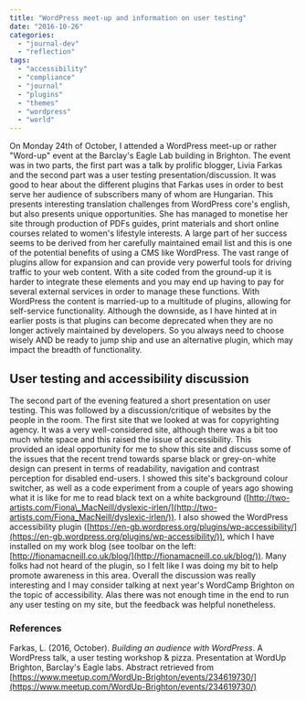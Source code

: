 ```yaml
---
title: "WordPress meet-up and information on user testing"
date: "2016-10-26"
categories: 
  - "journal-dev"
  - "reflection"
tags: 
  - "accessibility"
  - "compliance"
  - "journal"
  - "plugins"
  - "themes"
  - "wordpress"
  - "world"
---
```


On Monday 24th of October, I attended a WordPress meet-up or rather "Word-up" event at the Barclay's Eagle Lab building in Brighton. The event was in two parts, the first part was a talk by prolific blogger, Livia Farkas and the second part was a user testing presentation/discussion. It was good to hear about the different plugins that Farkas uses in order to best serve her audience of subscribers many of whom are Hungarian. This presents interesting translation challenges from WordPress core's english, but also presents unique opportunities. She has managed to monetise her site through production of PDFs guides, print materials and short online courses related to women's lifestyle interests. A large part of her success seems to be derived from her carefully maintained email list and this is one of the potential benefits of using a CMS like WordPress. The vast range of plugins allow for expansion and can provide very powerful tools for driving traffic to your web content. With a site coded from the ground-up it is harder to integrate these elements and you may end up having to pay for several external services in order to manage these functions. With WordPress the content is married-up to a multitude of plugins, allowing for self-service functionality. Although the downside, as I have hinted at in earlier posts is that plugins can become deprecated when they are no longer actively maintained by developers. So you always need to choose wisely AND be ready to jump ship and use an alternative plugin, which may impact the breadth of functionality.

## User testing and accessibility discussion

The second part of the evening featured a short presentation on user testing. This was followed by a discussion/critique of websites by the people in the room. The first site that we looked at was for copyrighting agency. It was a very well-considered site, although there was a bit too much white space and this raised the issue of accessibility. This provided an ideal opportunity for me to show this site and discuss some of the issues that the recent trend towards sparse black or grey-on-white design can present in terms of readability, navigation and contrast perception for disabled end-users. I showed this site's background colour switcher, as well as a code experiment from a couple of years ago showing what it is like for me to read black text on a white background ([http://two-artists.com/Fiona\_MacNeill/dyslexic-irlen/](http://two-artists.com/Fiona_MacNeill/dyslexic-irlen/)). I also showed the WordPress accessibility plugin ([https://en-gb.wordpress.org/plugins/wp-accessibility/](https://en-gb.wordpress.org/plugins/wp-accessibility/)), which I have installed on my work blog (see toolbar on the left: [http://fionamacneill.co.uk/blog/](http://fionamacneill.co.uk/blog/)). Many folks had not heard of the plugin, so I felt like I was doing my bit to help promote awareness in this area. Overall the discussion was really interesting and I may consider talking at next year's WordCamp Brighton on the topic of accessibility. Alas there was not enough time in the end to run any user testing on my site, but the feedback was helpful nonetheless.

### References

Farkas, L. (2016, October). _Building an audience with WordPress_. A WordPress talk, a user testing workshop & pizza. Presentation at WordUp Brighton, Barclay's Eagle labs. Abstract retrieved from [https://www.meetup.com/WordUp-Brighton/events/234619730/](https://www.meetup.com/WordUp-Brighton/events/234619730/)

